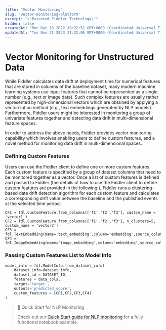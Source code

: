 ```yaml
---
title: "Vector Monitoring"
slug: "vector-monitoring-platform"
excerpt: "\"Patented Fiddler Technology\""
hidden: false
createdAt: "Mon Dec 19 2022 19:22:52 GMT+0000 (Coordinated Universal Time)"
updatedAt: "Tue Nov 21 2023 21:31:06 GMT+0000 (Coordinated Universal Time)"
---
```

# Vector Monitoring for Unstructured Data

While Fiddler calculates data drift at deployment time for numerical features that are stored in columns of the baseline dataset, many modern machine learning systems use input features that cannot be represented as a single number (e.g., text or image data). Such complex features are usually rather represented by high-dimensional vectors which are obtained by applying a vectorization method (e.g., text embeddings generated by NLP models). Furthermore, Fiddler users might be interested in monitoring a group of univariate features together and detecting data drift in multi-dimensional feature spaces.

In order to address the above needs, Fiddler provides vector monitoring capability which involves enabling users to define custom features, and a novel method for monitoring data drift in multi-dimensional spaces.

### Defining Custom Features

Users can use the Fiddler client to define one or more custom features. Each custom feature is specified by a group of dataset columns that need to be monitored together as a vector. Once a list of custom features is defined and passed to Fiddler (the details of how to use the Fiddler client to define custom features are provided in the following.), Fiddler runs a clustering-based data drift detection algorithm for each custom feature and calculates a corresponding drift value between the baseline and the published events at the selected time period.

```Text Python
CF1 = fdl.CustomFeature.from_columns(['f1','f2','f3'], custom_name = 'vector1')
CF2 = fdl.CustomFeature.from_columns(['f1','f2','f3'], n_clusters=5, custom_name = 'vector2')
CF3 = fdl.TextEmbedding(name='text_embedding',column='embedding',source_column='text')
CF4 = fdl.ImageEmbedding(name='image_embedding',column='embedding',source_column='image_url')
```

### Passing Custom Features List to Model Info

```python
model_info = fdl.ModelInfo.from_dataset_info(
    dataset_info=dataset_info,
    dataset_id = DATASET_ID,
    features = data_cols,
    target='target',
    outputs='predicted_score',
    custom_features = [CF1,CF2,CF3,CF4]
)
```

> 📘 Quick Start for NLP Monitoring
> 
> Check out our [Quick Start guide for NLP monitoring](doc:simple-nlp-monitoring-quick-start) for a fully functional notebook example.